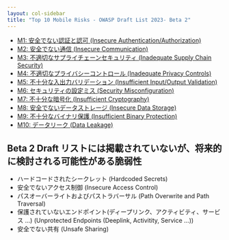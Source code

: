 ```yaml
---
layout: col-sidebar
title: "Top 10 Mobile Risks - OWASP Draft List 2023- Beta 2"
---
```


- [M1: 安全でない認証と認可 (Insecure Authentication/Authorization)](m1-insecure-authentication-authorization)
- [M2: 安全でない通信 (Insecure Communication)](m2-insecure-communication)
- [M3: 不適切なサプライチェーンセキュリティ (Inadequate Supply Chain Security)](m3-inadequate-supply-chain-security)
- [M4: 不適切なプライバシーコントロール (Inadequate Privacy Controls)](m4-inadequate-privacy-controls)
- [M5: 不十分な入出力バリデーション (Insufficient Input/Output Validation)](m5-insufficient-io-validation)
- [M6: セキュリティの設定ミス (Security Misconfiguration)](m6-security-misconfiguration)
- [M7: 不十分な暗号化 (Insufficient Cryptography)](m7-insufficient-cryptography)
- [M8: 安全でないデータストレージ (Insecure Data Storage)](m8-insecure-data-storage)
- [M9: 不十分なバイナリ保護 (Insufficient Binary Protection)](m9-insufficient-binary-protection)
- [M10: データリーク (Data Leakage)](m10-data-leakage)

## Beta 2 Draft リストには掲載されていないが、将来的に検討される可能性がある脆弱性

* ハードコードされたシークレット (Hardcoded Secrets)
* 安全でないアクセス制御 (Insecure Access Control)
* パスオーバーライトおよびパストラバーサル (Path Overwrite and Path Traversal)
* 保護されていないエンドポイント(ディープリンク、アクティビティ、サービス ...) (Unprotected Endpoints (Deeplink, Activitity, Service ...))
* 安全でない共有 (Unsafe Sharing)
